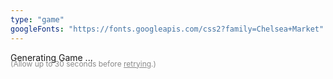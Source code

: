 ```yaml
---
type: "game"
googleFonts: "https://fonts.googleapis.com/css2?family=Chelsea+Market"
---
```


<div id="phaser-container"></div>

<div id="interfaceContainer">
    <div id="interface">
        <p>Generating Game ...<p>
        <p style="font-size:12px;opacity:0.5; margin-top: -20px;">(Allow up to 30 seconds before <a href="javascript:location.reload();">retrying</a>.)</p>
    </div>
</div>